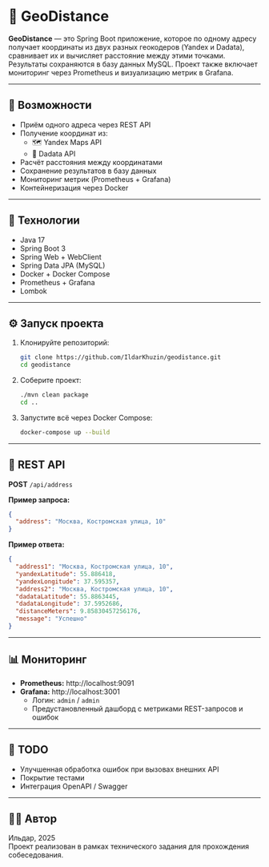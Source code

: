 # 📍 GeoDistance

**GeoDistance** — это Spring Boot приложение, которое по одному адресу получает координаты из двух разных 
геокодеров (Yandex и Dadata), сравнивает их и вычисляет расстояние между этими точками. 
Результаты сохраняются в базу данных MySQL. Проект также включает мониторинг через Prometheus и визуализацию метрик в Grafana.

---

## 🚀 Возможности

- Приём одного адреса через REST API
- Получение координат из:
    - 🗺️ Yandex Maps API
    - 📍 Dadata API
- Расчёт расстояния между координатами
- Сохранение результатов в базу данных
- Мониторинг метрик (Prometheus + Grafana)
- Контейнеризация через Docker

---

## 🧱 Технологии

- Java 17
- Spring Boot 3
- Spring Web + WebClient
- Spring Data JPA (MySQL)
- Docker + Docker Compose
- Prometheus + Grafana
- Lombok

---

## ⚙️ Запуск проекта

1. Клонируйте репозиторий:

   ```bash
   git clone https://github.com/IldarKhuzin/geodistance.git
   cd geodistance
   ```

2. Соберите проект:

   ```bash
   ./mvn clean package
   cd ..
   ```

3. Запустите всё через Docker Compose:

   ```bash
   docker-compose up --build
   ```

---

## 🔗 REST API

**POST** `/api/address`

**Пример запроса:**

```json
{
  "address": "Москва, Костромская улица, 10"
}
```

**Пример ответа:**

```json
{
  "address1": "Москва, Костромская улица, 10",
  "yandexLatitude": 55.886418,
  "yandexLongitude": 37.595357,
  "address2": "Москва, Костромская улица, 10",
  "dadataLatitude": 55.8863445,
  "dadataLongitude": 37.5952686,
  "distanceMeters": 9.85830457256176,
  "message": "Успешно"
}
```

---

## 📊 Мониторинг

- **Prometheus:** http://localhost:9091
- **Grafana:** http://localhost:3001
    - Логин: `admin` / `admin`
    - Предустановленный дашборд с метриками REST-запросов и ошибок

---

## 📝 TODO

- Улучшенная обработка ошибок при вызовах внешних API
- Покрытие тестами
- Интеграция OpenAPI / Swagger

---

## 🧑‍💻 Автор

Ильдар, 2025  
Проект реализован в рамках технического задания для прохождения собеседования.
